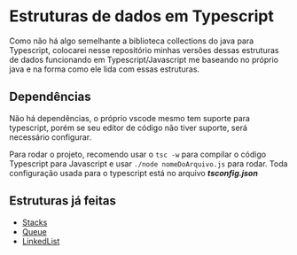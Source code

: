 # Estruturas de dados em Typescript

Como não há algo semelhante a biblioteca collections do java para Typescript, colocarei nesse repositório minhas versões dessas estruturas de dados funcionando em Typescript/Javascript me baseando no próprio java e na forma como ele lida com  essas estruturas.

## Dependências

Não há dependências, o próprio vscode mesmo tem suporte para typescript, porém se seu editor de código não tiver suporte, será necessário configurar.

Para rodar o projeto, recomendo usar o ```tsc -w``` para compilar o código Typescript para Javascript e usar ```./node nomeDoArquivo.js``` para rodar.
Toda configuração usada para o typescript está no arquivo ***tsconfig.json***
## Estruturas já feitas
- [Stacks](https://github.com/joseiedo/estruturas-de-dados/blob/main/Stack.ts)
- [Queue](https://github.com/joseiedo/estruturas-de-dados/blob/main/Queue.ts)
- [LinkedList](https://github.com/joseiedo/estruturas-de-dados/blob/main/LinkedList.ts)
